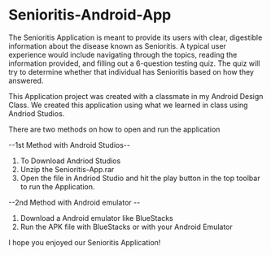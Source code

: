 # Senioritis-Android-App

The Senioritis Application is meant to provide its users with clear, digestible information about the disease known as Senioritis.
A typical user experience would include navigating through the topics, reading the information provided, and filling out a 6-question testing quiz. The quiz will try to determine whether that individual has Senioritis based on how they answered.

This Application project was created with a classmate in my Android Design Class. We created this application using what we learned in class using Andriod Studios. 

There are two methods on how to open and run the application

--1st Method with Android Studios--
1) To Download Andriod Studios
2) Unzip the Senioritis-App.rar
3) Open the file in Andriod Studio and hit the play button in the top toolbar to run the Application.

--2nd Method with Android emulator --
1) Download a Android emulator like BlueStacks
2) Run the APK file with BlueStacks or with your Android Emulator

I hope you enjoyed our Senioritis Application!
